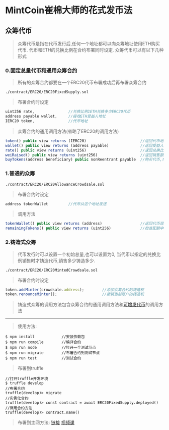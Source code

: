 # MintCoin崔棉大师的花式发币法

## 众筹代币
> 众筹代币是指在代币发行后,任何一个地址都可以向众筹地址使用ETH购买代币.
> 代币和ETH的兑换比例在合约布署同时设定.
> 众筹代币可以有以下几种形式

### 0.固定总量代币和通用众筹合约
> 所有的众筹合约都要在一个ERC20代币布署成功后再布署众筹合约
```
./contract/ERC20/ERC20FixedSupply.sol
```
> 布署合约时设定
```javascript
uint256 rate,               //兑换比例1ETH兑换多少ERC20代币
address payable wallet,     //接收ETH受益人地址
IERC20 token,               //代币地址
```
> 众筹合约的通用调用方法(省略了ERC20的调用方法)
```javascript
token() public view returns (IERC20)                        //返回代币地址
wallet() public view returns (address payable)              //返回受益人地址
rate() public view returns (uint256)                        //返回兑换比例
weiRaised() public view returns (uint256)                   //返回销售额
buyTokens(address beneficiary) public nonReentrant payable  //购买代币,代币发送给指定地址
```

### 1.普通的众筹
```
./contract/ERC20/ERC20AllowanceCrowdsale.sol
```
> 布署合约时设定
```javascript
address tokenWallet         //代币从这个地址发送
```
> 调用方法
```javascript
tokenWallet() public view returns (address)                 //返回代币现存地址
remainingTokens() public view returns (uint256)             //检查配额中剩余的代币数量
```

### 2.铸造式众筹
> 代币发行时可以设置一个初始总量,也可以设置为0,
> 当代币以指定的兑换比例销售时才铸造代币,销售多少铸造多少.
```
./contract/ERC20/ERC20MintedCrowdsale.sol
```
> 布署合约时设定
```javascript
token.addMinter(crowdsale.address);        //添加众筹合约的铸造权
token.renounceMinter();                    //撤销当前账户的铸造权
```
> 铸造式众筹的调用方法包含众筹合约的通用调用方法和[可增发代币](https://github.com/Fankouzu/MintCoin/tree/master/ERC20#4%E5%8F%AF%E5%A2%9E%E5%8F%91%E4%BB%A3%E5%B8%81)的调用方法


---

> 使用方法:
```shell
$ npm install            //安装依赖包
$ npm run compile        //编译合约
$ npm run node           //打开一个测试节点
$ npm run migrate        //布署合约到测试节点
$ npm run test           //测试合约
```
> 布署到truffle  
```
//打开truffle开发环境
$ truffle develop 
//布署合约
truffle(develop)> migrate 
//实例化合约
truffle(develop)> const contract = await ERC20FixedSupply.deployed() 
//调用合约方法
truffle(develop)> contract.name() 
```
> 布署到主网方法: 
[链接](https://github.com/Fankouzu/smart-contract/tree/master/Solidity%20Lesson%2003) 
[视频课](https://www.bilibili.com/video/BV1vJ41117ck/)
